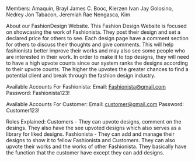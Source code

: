 Members:
Amaquin, Brayl James C.
Booc, Kierzen Ivan Jay
Golosino, Nedrey Jon
Tabacon, Jeremiah Rae
Nengasca, Kim

About our FashionDesign Website.
This Fashion Design Website is focused on showcasing the work of Fashionista. They post their design and set a declared
price for others to see. Each design page have a comment section for others to discuss their thoughts and give comments.
This will help fashionista better improve their works and may also see some people who are interested in their work. In order
to make it to top designs, they will need to have a high upvote counts since our system ranks the designs according to their 
upvote counts. The higher the upvotes the greater chances to find a potential client and break through the fashion design industry.

Available Accounts For Fashionista:
Email: Fashionista@gmail.com
Password: Fashionista123!

Available Accounts For Customer:
Email: customer@gmail.com
Password: Customer123!

Roles Explained:
Customers - They can upvote designs, comment on the desings. They also have the see upvoted designs which also 
serves as a library for liked designs.
Fashionista - They can add and manage their designs to show it to fellow Fashionista and Customers. 
They can also upvote their works and the works of other Fashionista. They basically have the function that the
customer have except they can add designs.

